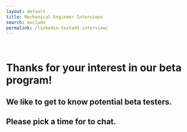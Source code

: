 ```yaml
---
layout: default
title: Mechanical Engineer Interviews
search: exclude
permalink: /linkedin-textad3-interview/
---
```

<div class="row" id="survey">
  
  <div class="col m12">
    <div class="row">
      <div class="col m2">&nbsp;</div>
      <div class="col m8" id="copybox">
        <h1 class="center">Thanks for your interest in our beta program!</h1>
        <h2 class="center">We like to get to know potential beta testers.</h2>
        <h2 class="center">Please pick a time for to chat.</h2>
      </div>
      <div class="col"></div>
    </div>
    <div class="row">
      <!-- Start of Meetings Embed Script -->
    <div class="meetings-iframe-container" data-src="https://meetings.hubspot.com/stephen236/45-minute-mechanical-engineer-interviews-beta?embed=true"></div>
    <script type="text/javascript" src="https://static.hsappstatic.net/MeetingsEmbed/ex/MeetingsEmbedCode.js"></script>
  <!-- End of Meetings Embed Script -->
    </div>
  </div>
</div>
